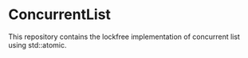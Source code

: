 # ConcurrentList
This repository contains the lockfree implementation of concurrent list using std::atomic.
